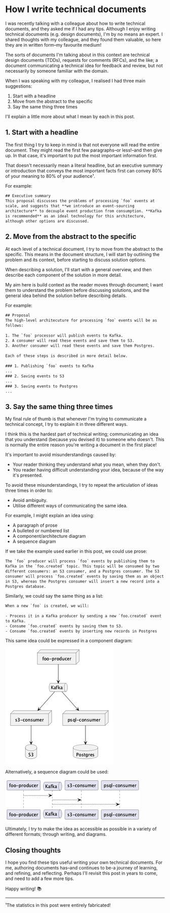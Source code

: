 

# How I write technical documents

I was recently talking with a colleague about how to write technical documents, and they asked me if I had any tips. Although I enjoy writing technical documents (e.g. design documents), I'm by no means an expert. I shared thoughts with my colleague, and they found them valuable, so here they are in written form&#x2013;my favourite medium!

The sorts of documents I'm talking about in this context are technical design documents (TDDs), requests for comments (RFCs), and the like; a document communicating a technical idea for feedback and review, but not necessarily by someone familiar with the domain.

When I was speaking with my colleague, I realised I had three main suggestions:

1.  Start with a headline
2.  Move from the abstract to the specific
3.  Say the same thing three times

I'll explain a little more about what I mean by each in this post.


## 1. Start with a headline

The first thing I try to keep in mind is that not everyone will read the entire document. They might read the first few paragraphs&#x2013;or less!&#x2013;and then give up. In that case, it's important to put the most important information first.

That doesn't necessarily mean a literal headline, but an executive summary or introduction that conveys the most important facts first can convey 80% of your meaning to 80% of your audience¹.

For example:

    ## Executive summary
    This proposal discusses the problems of processing `foo` events at scale, and suggests that **we introduce an event-sourcing architecture** to decouple event production from consumption. **Kafka is recommended** as an ideal technology for this architecture, although other options are discussed.


## 2. Move from the abstract to the specific

At each level of a technical document, I try to move from the abstract to the specific. This means in the document structure, I will start by outlining the problem and its context, before starting to discuss solution options.

When describing a solution, I'll start with a general overview, and then describe each component of the solution in more detail.

My aim here is build context as the reader moves through document; I want them to understand the problem before discussing solutions, and the general idea behind the solution before describing details.

For example:

    ## Proposal
    The high-level architecuture for processing `foo` events will be as follows:
    
    1. The `foo` processor will publish events to Kafka.
    2. A consumer will read these events and save them to S3.
    3. Another consumer will read these events and save them Postgres.
    
    Each of these steps is described in more detail below.
    
    ### 1. Publishing `foo` events to Kafka
    ...
    ### 2. Saving events to S3
    ...
    ### 3. Saving events to Postgres
    ...


## 3. Say the same thing three times

My final rule of thumb is that whenever I'm trying to communicate a technical concept, I try to explain it in three different ways.

I think this is the hardest part of technical writing; communicating an idea that you understand (because you devised it) to someone who doesn't. This is normally the entire reason you're writing a document in the first place!

It's important to avoid misunderstandings caused by:

-   Your reader thinking they understand what you mean, when they don't.
-   You reader having difficult understanding your idea, because of the way it's presented.

To avoid these misunderstandings, I try to repeat the articulation of ideas three times in order to:

-   Avoid ambiguity.
-   Utilise different ways of communicating the same idea.

For example, I might explain an idea using:

-   A paragraph of prose
-   A bulleted or numbered list
-   A component/architecture diagram
-   A sequence diagram

If we take the example used earlier in this post, we could use prose:

    The `foo` producer will process `foo` events by publishing them to Kafka in the `foo.created` topic. This topic will be consumed by two different consumers: an S3 consumer, and a Postgres consumer. The S3 consumer will process `foo.created` events by saving them as an object in S3, whereas the Postgres consumer will insert a new record into a Postgres database.

Similarly, we could say the same thing as a list:

    When a new `foo` is created, we will:
    
    - Process it in a Kafka producer by sending a new `foo.created` event to Kafka.
    - Consume `foo.created` events by saving them to S3.
    - Consume `foo.created` events by inserting new records in Postgres

This same idea could be expressed in a component diagram:

![img](2025-04-11-how-i-write-technical-documents.org-component-diagram.png)

Alternatively, a sequence diagram could be used:

![img](2025-04-11-how-i-write-technical-documents.org-sequence-diagram.png)

Ultimately, I try to make the idea as accessible as possible in a variety of different formats; through writing, and diagrams.


## Closing thoughts

I hope you find these tips useful writing your own technical documents. For me, authoring documents has&#x2013;and continues to be-a journey of learning, and refining, and reflecting. Perhaps I'll revisit this post in years to come, and need to add a few more tips.

Happy writing! 📚

---

¹The statistics in this post were entirely fabricated!

